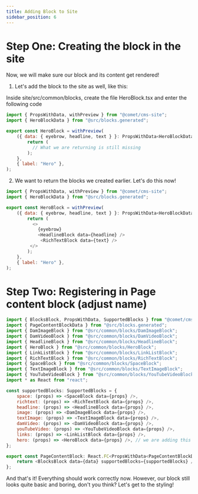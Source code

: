 ```yaml
---
title: Adding Block to Site
sidebar_position: 6
---
```


# Step One: Creating the block in the site

Now, we will make sure our block and its content get rendered! 

1. Let's add the block to the site as well, like this:

Inside site/src/common/blocks, create the file HeroBlock.tsx and enter the following code

```javascript
import { PropsWithData, withPreview } from "@comet/cms-site";
import { HeroBlockData } from "@src/blocks.generated";

export const HeroBlock = withPreview(
    ({ data: { eyebrow, headline, text } }: PropsWithData<HeroBlockData>) => { 
        return (
          // What we are returning is still missing
        );
    },
    { label: "Hero" },
);
```

2. We want to return the blocks we created earlier. Let's do this now!

```javascript
import { PropsWithData, withPreview } from "@comet/cms-site";
import { HeroBlockData } from "@src/blocks.generated";

export const HeroBlock = withPreview(
    ({ data: { eyebrow, headline, text } }: PropsWithData<HeroBlockData>) => {
        return (
          <>
            {eyebrow}
            <HeadlineBlock data={headline} />
             <RichTextBlock data={text} />
         </>
        );
    },
    { label: "Hero" },
);
```

# Step Two: Registering in Page content block (adjust name)

```javascript
import { BlocksBlock, PropsWithData, SupportedBlocks } from "@comet/cms-site";
import { PageContentBlockData } from "@src/blocks.generated";
import { DamImageBlock } from "@src/common/blocks/DamImageBlock";
import { DamVideoBlock } from "@src/common/blocks/DamVideoBlock";
import { HeadlineBlock } from "@src/common/blocks/HeadlineBlock";
import { HeroBlock } from "@src/common/blocks/HeroBlock";
import { LinkListBlock } from "@src/common/blocks/LinkListBlock";
import { RichTextBlock } from "@src/common/blocks/RichTextBlock";
import { SpaceBlock } from "@src/common/blocks/SpaceBlock";
import { TextImageBlock } from "@src/common/blocks/TextImageBlock";
import { YouTubeVideoBlock } from "@src/common/blocks/YouTubeVideoBlock";
import * as React from "react";

const supportedBlocks: SupportedBlocks = {
    space: (props) => <SpaceBlock data={props} />,
    richtext: (props) => <RichTextBlock data={props} />,
    headline: (props) => <HeadlineBlock data={props} />,
    image: (props) => <DamImageBlock data={props} />,
    textImage: (props) => <TextImageBlock data={props} />,
    damVideo: (props) => <DamVideoBlock data={props} />,
    youTubeVideo: (props) => <YouTubeVideoBlock data={props} />,
    links: (props) => <LinkListBlock data={props} />,
    hero: (props) => <HeroBlock data={props} />, // we are adding this line to register the new block
};

export const PageContentBlock: React.FC<PropsWithData<PageContentBlockData>> = ({ data }) => {
    return <BlocksBlock data={data} supportedBlocks={supportedBlocks} />;
};

```

And that's it! Everything should work correctly now.
However, our block still looks quite basic and boring, don't you think? Let's get to the styling!